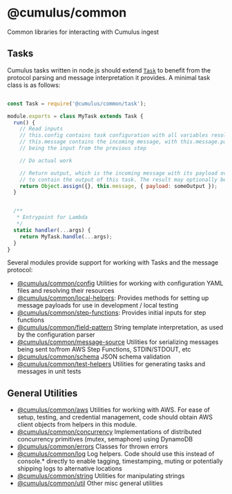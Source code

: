 # @cumulus/common

Common libraries for interacting with Cumulus ingest

## Tasks

Cumulus tasks written in node.js should extend [`Task`](./task.js) to benefit from
the protocol parsing and message interpretation it provides. A minimal task
class is as follows:

```javascript

const Task = require('@cumulus/common/task');

module.exports = class MyTask extends Task {
  run() {
    // Read inputs
    // this.config contains task configuration with all variables resolved
    // this.message contains the incoming message, with this.message.payload
    // being the input from the previous step

    // Do actual work

    // Return output, which is the incoming message with its payload overwritten
    // to contain the output of this task. The result may optionally be a promise.
    return Object.assign({}, this.message, { payload: someOutput });
  }


  /**
   * Entrypoint for Lambda
   */
  static handler(...args) {
    return MyTask.handle(...args);
  }
}
```

Several modules provide support for working with Tasks and the message protocol:

 * [@cumulus/common/config](./config.js)
   Utilities for working with configuration YAML files and resolving their resources
 * [@cumulus/common/local-helpers](./local-helpers.js):
   Provides methods for setting up message payloads for use in development / local testing
 * [@cumulus/common/step-functions](./step-functions.js):
   Provides initial inputs for step functions
 * [@cumulus/common/field-pattern](./field-pattern.js)
   String template interpretation, as used by the configuration parser
 * [@cumulus/common/message-source](./message-source.js)
   Utilities for serializing messages being sent to/from AWS Step Functions, STDIN/STDOUT, etc
 * [@cumulus/common/schema](./schema.js)
   JSON schema validation
 * [@cumulus/common/test-helpers](./test-helpers.js)
   Utilities for generating tasks and messages in unit tests

## General Utilities

 * [@cumulus/common/aws](./aws.js)
   Utilities for working with AWS. For ease of setup, testing, and credential management, code
   should obtain AWS client objects from helpers in this module.
 * [@cumulus/common/concurrency](./concurrency.js)
   Implementations of distributed concurrency primitives (mutex, semaphore) using DynamoDB
 * [@cumulus/common/errors](./errors.js)
   Classes for thrown errors
 * [@cumulus/common/log](./log.js)
   Log helpers. Code should use this instead of console.* directly to enable tagging, timestamping,
   muting or potentially shipping logs to alternative locations
 * [@cumulus/common/string](./string.js)
   Utilities for manipulating strings
 * [@cumulus/common/util](./util.js)
   Other misc general utilities
